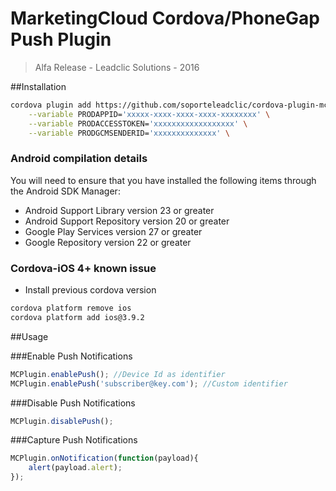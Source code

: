 # MarketingCloud Cordova/PhoneGap Push Plugin
> Alfa Release -  Leadclic Solutions - 2016

##Installation
```Bash
cordova plugin add https://github.com/soporteleadclic/cordova-plugin-mc \
	--variable PRODAPPID='xxxxx-xxxx-xxxx-xxxx-xxxxxxxx' \
	--variable PRODACCESSTOKEN='xxxxxxxxxxxxxxxxxx' \
	--variable PRODGCMSENDERID='xxxxxxxxxxxxxx' \

```

### Android compilation details
You will need to ensure that you have installed the following items through the Android SDK Manager:

- Android Support Library version 23 or greater
- Android Support Repository version 20 or greater
- Google Play Services version 27 or greater
- Google Repository version 22 or greater

### Cordova-iOS 4+ known issue

- Install previous cordova version
```Bash
cordova platform remove ios
cordova platform add ios@3.9.2 
```

##Usage

###Enable Push Notifications

```javascript
MCPlugin.enablePush(); //Device Id as identifier
MCPlugin.enablePush('subscriber@key.com'); //Custom identifier
```

###Disable Push Notifications

```javascript
MCPlugin.disablePush();
```

###Capture Push Notifications

```javascript
MCPlugin.onNotification(function(payload){
    alert(payload.alert);
});
```
